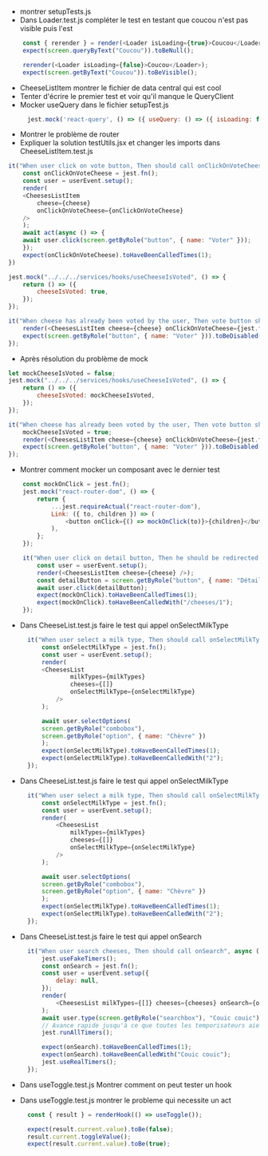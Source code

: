 - montrer setupTests.js
- Dans Loader.test.js compléter le test en testant que coucou n'est pas visible puis l'est

```JavaScript
    const { rerender } = render(<Loader isLoading={true}>Coucou</Loader>);
    expect(screen.queryByText("Coucou")).toBeNull();

    rerender(<Loader isLoading={false}>Coucou</Loader>);
    expect(screen.getByText("Coucou")).toBeVisible();
```

- CheeseListItem montrer le fichier de data central qui est cool
- Tenter d'écrire le premier test et voir qu'il manque le QueryClient
- Mocker useQuery dans le fichier setupTest.js
  ```JavaScript
    jest.mock('react-query', () => ({ useQuery: () => ({ isLoading: false, error: {}, data: [], }), }));
  ```
- Montrer le problème de router
- Expliquer la solution testUtils.jsx et changer les imports dans CheeseListItem.test.js

```JavaScript
it("When user click on vote button, Then should call onClickOnVoteCheese", async () => {
    const onClickOnVoteCheese = jest.fn();
    const user = userEvent.setup();
    render(
    <CheesesListItem
        cheese={cheese}
        onClickOnVoteCheese={onClickOnVoteCheese}
    />
    );
    await act(async () => {
    await user.click(screen.getByRole("button", { name: "Voter" }));
    });
    expect(onClickOnVoteCheese).toHaveBeenCalledTimes(1);
})
```

```JavaScript
jest.mock("../../../services/hooks/useCheeseIsVoted", () => {
    return () => ({
        cheeseIsVoted: true,
    });
});

it("When cheese has already been voted by the user, Then vote button should be disabled", async () => {
    render(<CheesesListItem cheese={cheese} onClickOnVoteCheese={jest.fn()} />);
    expect(screen.getByRole("button", { name: "Voter" })).toBeDisabled();
});

```

- Après résolution du problème de mock

```JavaScript
let mockCheeseIsVoted = false;
jest.mock("../../../services/hooks/useCheeseIsVoted", () => {
    return () => ({
        cheeseIsVoted: mockCheeseIsVoted,
    });
});

it("When cheese has already been voted by the user, Then vote button should be disabled", async () => {
    mockCheeseIsVoted = true;
    render(<CheesesListItem cheese={cheese} onClickOnVoteCheese={jest.fn()} />);
    expect(screen.getByRole("button", { name: "Voter" })).toBeDisabled();
});
```

- Montrer comment mocker un composant avec le dernier test

```JavaScript
    const mockOnClick = jest.fn();
    jest.mock("react-router-dom", () => {
        return {
            ...jest.requireActual("react-router-dom"),
            Link: ({ to, children }) => (
                <button onClick={() => mockOnClick(to)}>{children}</button>
            ),
        };
    });

    it("When user click on detail button, Then he should be redirected to the detail page", async () => {
        const user = userEvent.setup();
        render(<CheesesListItem cheese={cheese} />);
        const detailButton = screen.getByRole("button", { name: "Détail" });
        await user.click(detailButton);
        expect(mockOnClick).toHaveBeenCalledTimes(1);
        expect(mockOnClick).toHaveBeenCalledWith("/cheeses/1");
    });

```

- Dans CheeseList.test.js faire le test qui appel onSelectMilkType

  ```JavaScript
    it("When user select a milk type, Then should call onSelectMilkType", async () => {
        const onSelectMilkType = jest.fn();
        const user = userEvent.setup();
        render(
        <CheesesList
                milkTypes={milkTypes}
                cheeses={[]}
                onSelectMilkType={onSelectMilkType}
            />
        );

        await user.selectOptions(
        screen.getByRole("combobox"),
        screen.getByRole("option", { name: "Chèvre" })
        );
        expect(onSelectMilkType).toHaveBeenCalledTimes(1);
        expect(onSelectMilkType).toHaveBeenCalledWith("2");
    });

  ```

- Dans CheeseList.test.js faire le test qui appel onSelectMilkType

  ```JavaScript
    it("When user select a milk type, Then should call onSelectMilkType", async () => {
        const onSelectMilkType = jest.fn();
        const user = userEvent.setup();
        render(
            <CheesesList
                milkTypes={milkTypes}
                cheeses={[]}
                onSelectMilkType={onSelectMilkType}
            />
        );

        await user.selectOptions(
        screen.getByRole("combobox"),
        screen.getByRole("option", { name: "Chèvre" })
        );
        expect(onSelectMilkType).toHaveBeenCalledTimes(1);
        expect(onSelectMilkType).toHaveBeenCalledWith("2");
    });

  ```

- Dans CheeseList.test.js faire le test qui appel onSearch

  ```JavaScript
    it("When user search cheeses, Then should call onSearch", async () => {
        jest.useFakeTimers();
        const onSearch = jest.fn();
        const user = userEvent.setup({
            delay: null,
        });
        render(
            <CheesesList milkTypes={[]} cheeses={cheeses} onSearch={onSearch} />
        );
        await user.type(screen.getByRole("searchbox"), "Couic couic");
        // Avance rapide jusqu'à ce que toutes les temporisateurs aient été exécutés.
        jest.runAllTimers();

        expect(onSearch).toHaveBeenCalledTimes(1);
        expect(onSearch).toHaveBeenCalledWith("Couic couic");
        jest.useRealTimers();
    });

  ```

- Dans useToggle.test.js Montrer comment on peut tester un hook
- Dans useToggle.test.js montrer le probleme qui necessite un act

  ```JavaScript
    const { result } = renderHook(() => useToggle());

    expect(result.current.value).toBe(false);
    result.current.toggleValue();
    expect(result.current.value).toBe(true);
  ```
